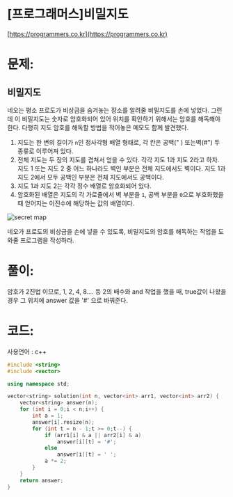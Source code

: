 # [프로그래머스]비밀지도

[https://programmers.co.kr](https://programmers.co.kr)

# 문제:

## 비밀지도



네오는 평소 프로도가 비상금을 숨겨놓는 장소를 알려줄 비밀지도를 손에 넣었다. 그런데 이 비밀지도는 숫자로 암호화되어 있어 위치를 확인하기 위해서는 암호를 해독해야 한다. 다행히 지도 암호를 해독할 방법을 적어놓은 메모도 함께 발견했다.



1. 지도는 한 변의 길이가 `n`인 정사각형 배열 형태로, 각 칸은 공백(" ) 또는벽(#") 두 종류로 이루어져 있다.
2. 전체 지도는 두 장의 지도를 겹쳐서 얻을 수 있다. 각각 지도 1과 지도 2라고 하자. 지도 1 또는 지도 2 중 어느 하나라도 벽인 부분은 전체 지도에서도 벽이다. 지도 1과 지도 2에서 모두 공백인 부분은 전체 지도에서도 공백이다.
3. 지도 1과 지도 2는 각각 정수 배열로 암호화되어 있다.
4. 암호화된 배열은 지도의 각 가로줄에서 벽 부분을 `1`, 공백 부분을 `0`으로 부호화했을 때 얻어지는 이진수에 해당하는 값의 배열이다.



![secret map](http://t1.kakaocdn.net/welcome2018/secret8.png)



네오가 프로도의 비상금을 손에 넣을 수 있도록, 비밀지도의 암호를 해독하는 작업을 도와줄 프로그램을 작성하라.



# 풀이:

암호가 2진법 이므로, 1, 2, 4, 8.... 등 2의 배수와 and 작업을 했을 때, true값이 나왔을 경우 그 위치에 answer 값을 '#' 으로 바꿔준다.



# **코드:**

사용언어 : c++
```c++
#include <string>
#include <vector>

using namespace std;

vector<string> solution(int n, vector<int> arr1, vector<int> arr2) {
    vector<string> answer(n);
	for (int i = 0;i < n;i++) {
		int a = 1;
		answer[i].resize(n);
		for (int t = n - 1;t >= 0;t--) {
			if (arr1[i] & a || arr2[i] & a)
				answer[i][t] = '#';
			else
				answer[i][t] = ' ';
			a *= 2;
		}
	}
    return answer;
}
```

